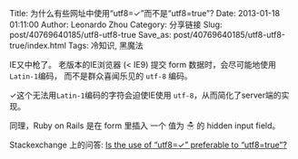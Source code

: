 Title: 为什么有些网址中使用“utf8=✓”而不是“utf8=true”?
Date: 2013-01-18 01:11:00
Author: Leonardo Zhou
Category: 分享链接
Slug: post/40769640185/utf8-utf8-true
Save_as: post/40769640185/utf8-utf8-true/index.html
Tags: 冷知识, 黑魔法

IE又中枪了。 老版本的IE浏览器 (< IE9) 提交 form 数据时，会尽可能地使用`Latin-1`编码， 而不是群众喜闻乐见的 `utf-8` 编码。

✓这个无法用`Latin-1`编码的字符会迫使IE使用 `utf-8`，从而简化了server端的实现。

同理，Ruby on Rails 是在 form 里插入 一个 值为 ☃ 的 hidden input field。


Stackexchange 上的问答: [Is the use of “utf8=✓” preferable to “utf8=true”?](http://programmers.stackexchange.com/questions/168751/is-the-use-of-utf8-preferable-to-utf8-true?newsletter=1&nlcode=44917%7c4830)
